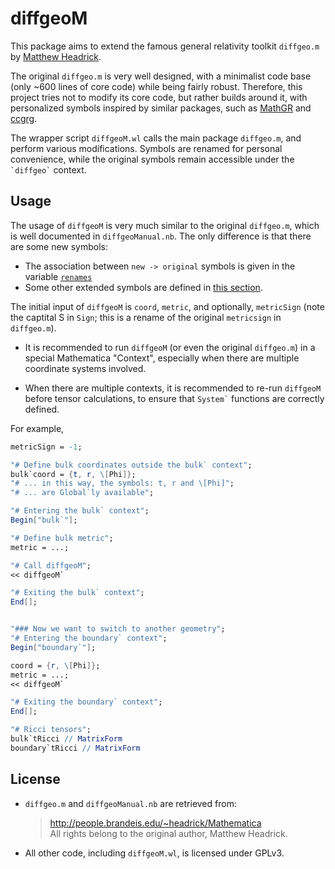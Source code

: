 # diffgeoM

This package aims to extend the famous general relativity toolkit  `diffgeo.m` by [Matthew Headrick](http://people.brandeis.edu/~headrick/Mathematica).

The original `diffgeo.m` is very well designed, with a minimalist code base (only ~600 lines of core code) while being fairly robust. Therefore, this project tries not to modify its core code, but rather builds around it, with personalized symbols inspired by similar packages, such as [MathGR](https://github.com/tririver/MathGR) and [ccgrg](http://library.wolfram.com/infocenter/MathSource/8848).

The wrapper script `diffgeoM.wl` calls the main package `diffgeo.m`, and perform various modifications. Symbols are renamed for personal convenience, while the original symbols remain accessible under the `` `diffgeo` `` context.

## Usage

The usage of `diffgeoM` is very much similar to the original `diffgeo.m`, which is well documented in `diffgeoManual.nb`. The only difference is that there are some new symbols:

- The association between `new -> original` symbols is given in the variable [`renames`](diffgeoM.wl#L33)
- Some other extended symbols are defined in [this section](diffgeoM.wl#L117).

The initial input of `diffgeoM` is `coord`, `metric`, and optionally, `metricSign` (note the captital S in `Sign`; this is a rename of the original `metricsign` in `diffgeo.m`).

- It is recommended to run `diffgeoM` (or even the original `diffgeo.m`) in a special Mathematica "Context", especially when there are multiple coordinate systems involved.

- When there are multiple contexts, it is recommended to re-run `diffgeoM` before tensor calculations, to ensure that `` System` `` functions are correctly defined.

For example,

```Mathematica
metricSign = -1;

"# Define bulk coordinates outside the bulk` context";
bulk`coord = {t, r, \[Phi]};
"# ... in this way, the symbols: t, r and \[Phi]";
"# ... are Global`ly available";

"# Entering the bulk` context";
Begin["bulk`"];

"# Define bulk metric";
metric = ...;

"# Call diffgeoM";
<< diffgeoM`

"# Exiting the bulk` context";
End[];


"### Now we want to switch to another geometry";
"# Entering the boundary` context";
Begin["boundary`"];

coord = {r, \[Phi]};
metric = ...;
<< diffgeoM`

"# Exiting the boundary` context";
End[];

"# Ricci tensors";
bulk`tRicci // MatrixForm
boundary`tRicci // MatrixForm
```

## License

- `diffgeo.m` and `diffgeoManual.nb` are retrieved from:
  > http://people.brandeis.edu/~headrick/Mathematica <br/>
  > All rights belong to the original author, Matthew Headrick.

- All other code, including `diffgeoM.wl`, is licensed under GPLv3.
